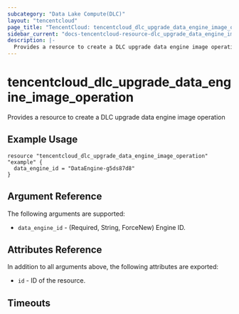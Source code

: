 ```yaml
---
subcategory: "Data Lake Compute(DLC)"
layout: "tencentcloud"
page_title: "TencentCloud: tencentcloud_dlc_upgrade_data_engine_image_operation"
sidebar_current: "docs-tencentcloud-resource-dlc_upgrade_data_engine_image_operation"
description: |-
  Provides a resource to create a DLC upgrade data engine image operation
---
```


# tencentcloud_dlc_upgrade_data_engine_image_operation

Provides a resource to create a DLC upgrade data engine image operation

## Example Usage

```hcl
resource "tencentcloud_dlc_upgrade_data_engine_image_operation" "example" {
  data_engine_id = "DataEngine-g5ds87d8"
}
```

## Argument Reference

The following arguments are supported:

* `data_engine_id` - (Required, String, ForceNew) Engine ID.

## Attributes Reference

In addition to all arguments above, the following attributes are exported:

* `id` - ID of the resource.



## Timeouts

<no value>


